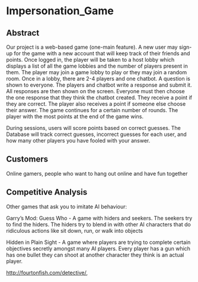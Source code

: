 # Impersonation_Game

## Abstract
Our project is a web-based game (one-main feature). A new user may sign-up for the game with a new account that will keep track of their friends and points. Once logged in, the player will be taken to a host lobby which displays a list of all the game lobbies and the number of players present in them. The player may join a game lobby to play or they may join a random room. Once in a lobby, there are 2-4 players and one chatbot. A question is shown to everyone. The players and chatbot write a response and submit it. All responses are then shown on the screen. Everyone must then choose the one response that they think the chatbot created. They receive a point if they are correct. The player also receives a point if someone else choose their answer. The game continues for a certain number of rounds. The player with the most points at the end of the game wins.

During sessions, users will score points based on correct guesses. The Database will track correct guesses, incorrect guesses for each user, and how many other players you have fooled with your answer. 

## Customers
Online gamers, people who want to hang out online and have fun together

## Competitive Analysis
Other games that ask you to imitate AI behaviour: 

Garry’s Mod: Guess Who - A game with hiders and seekers. The seekers try to find the hiders. The hiders try to blend in with other AI characters that do ridiculous actions like sit down, run, or walk into objects
 
Hidden in Plain Sight - A game where players are trying to complete certain objectives secretly amongst many AI players. Every player has a gun which has one bullet they can shoot at another character they think is an actual player.

 http://fourtonfish.com/detective/, 

